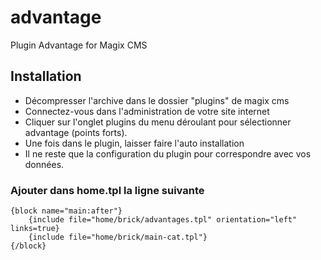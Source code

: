 # advantage
Plugin Advantage for Magix CMS

## Installation
 * Décompresser l'archive dans le dossier "plugins" de magix cms
 * Connectez-vous dans l'administration de votre site internet
 * Cliquer sur l'onglet plugins du menu déroulant pour sélectionner advantage (points forts).
 * Une fois dans le plugin, laisser faire l'auto installation
 * Il ne reste que la configuration du plugin pour correspondre avec vos données.

### Ajouter dans home.tpl la ligne suivante

```smarty
{block name="main:after"}
    {include file="home/brick/advantages.tpl" orientation="left" links=true}
    {include file="home/brick/main-cat.tpl"}
{/block}
````

